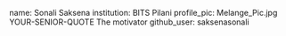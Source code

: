 name: Sonali Saksena
institution: BITS Pilani
profile_pic: Melange_Pic.jpg
YOUR-SENIOR-QUOTE The motivator
github_user: saksenasonali
